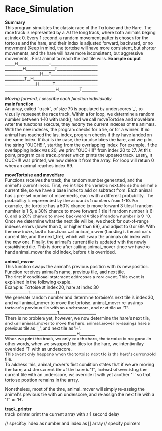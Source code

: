 # Race_Simulation
**Summary** <br>
This program simulates the classic race of the Tortoise and the Hare. 
The race track is represented by a 70 tile long track, where both animals beging at index 0. Every 1 second, a random movement patter is chosen for the tortoise and the hare, and their index is adjusted forward, backward, or no movement (Keep in mind, the tortoise will have more consistent, but shorter movements, and the hare will have more inconsistent, but aggressive movements). First animal to reach the last tile wins.
**Example output** <br>
\_\_\_\_\_H\_\_\_\_\_\_\_\_\_\_\_\_\_\_\_\_T\_\_\_\_\_\_\_\_\_\_\_\_\_\_\_\_\_\_\_\_\_\_\_\_ <br>
\_\_\_\_\_\_\_\_\_H\_\_\_\_\_\_\_\_\_\_\_\_\_\_\_T\_\_\_\_\_\_\_\_\_\_\_\_\_\_\_\_\_\_\_\_\_ <br>
\_\_\_\_\_\_\_\_\_\_\_\_\_\_\_\_\_\_H\_\_\_T\_\_\_\_\_\_\_\_\_\_\_\_\_\_\_\_\_\_\_\_\_\_\_\_ <br>
\_\_\_\_\_\_\_\_\_\_T\_\_H\_\_\_\_\_\_\_\_\_\_\_\_\_\_\_\_\_\_\_\_\_\_\_\_\_\_\_\_\_\_\_\_\_ <br>
\_\_\_\_\_\_\_\_\_\_\_\_\_\_\_\_H\_\_\_\_\_\_\_T\_\_\_\_\_\_\_\_\_\_\_\_\_\_\_\_\_\_\_\_\_\_ <br>
\_\_\_\_\_\_\_\_\_\_\_\_\_\_\_\_\_\_\_\_\_\_\_\_\_\_H\_\_\_\_\_\_\_\_\_\_\_T\_\_\_\_\_\_\_\_ <br>



_Moving forward, I describe each function individually_ <br>
**main function** <br>
An array, called "track", of size 70 is populated by underscores '\_', to vizually represent the race track. 
Within a for loop, we determine a random number between 1-10 with rand(), and we call moveTortoise and moveHare. After the functions execute, they modify the current indeces of the animals. With the new indeces, the program checks for a tie, or for a winner.
If no animal has reached the last index, program checks if they have landed on the same index. If that is the case, the tortoise bites the hare, and we print the string "OUCH!!!", starting from the overlapping index. For example, if the overlapping index was 20, we print "OUCH!!!" from index 20 to 27. 
At this point, program calls track_printer which prints the updated track. Lastly, if OUCH!!! was printed, we now delete it from the array.
For loop will return 0 when an animal reaches index 69.

**moveTortoise and moveHare** <br>
Functions receives the track, the random number generated, and the animal's current index.
First, we initilize the variable next_tile as the animal's current tile, so we have a base index to add or subtract from. 
Each animal has a pre-set number of movements, each with a different probability. The probability is represented by the amount of numbers from 1-10. For example, the tortoise has a 50% chance to move forward 3 tiles if random number is 1-5, a 30% chance to move forward 1 tile if random number is 6-8, and a 20% chance to move backward 6 tiles if random number is 9-10.
Once we determine what the next tile will be, we check for out-of-range indeces errors (lower than 0, or higher than 69), and adjust to 0 or 69. 
With the new index, boths functions call animal_mover (handing it the animal's current tile, and the next_tile), which will swap the animals old index with the new one. 
Finally, the animal's current tile is updated with the newly established tile. This is done after calling animal_mover since we have to hand animal_mover the old index, before it is overrided. 

**animal_mover** <br>
This function swaps the animal's previous position with its new position.  <br>
Function receives animal's name, previous tile, and next tile.  <br>
The first if conditional statement addresses a rare event. This event is explained in the following exaple.  <br>
Example: Tortoise at index 20, hare at index 30  <br>
\_\_\_\_\_\_\_\_\_\_\_\_T\_\_\_\_\_\_\_\_\_\_\_\_\_H\_\_\_\_\_\_\_\_\_\_\_\_\_\_\_\_\_\_\_\_ <br>
We generate random number and determine tortoise's next tile is index 30, and call animal_mover to move the tortoise. animal_mover re-assings tortoise's previous tile with an underscore, and next tile as 'T'.  <br>
\_\_\_\_\_\_\_\_\_\_\_\_\_\_\_\_\_\_\_\_\_\_\_\_\_\_\_T\_\_\_\_\_\_\_\_\_\_\_\_\_\_\_\_\_\_\_ <br>
There is no problem yet, however, we now determine the hare's next tile, and call animal_mover to move the hare. animal_mover re-assings hare's previous tile as '_', and next tile as 'H'.  <br>
\_\_\_\_\_\_\_\_\_\_\_\_\_\_\_\_\_\_\_\_\_\_\_\_\_\_\_\_\_\_\_\_\_\_\_\_\_H\_\_\_\_\_\_\_\_ <br>
When we print the track, we only see the hare, the tortoise is not gone. In other words, when we swapped the tiles for the hare, we intentionllay overrided 'T' with an underscore.   <br>
This event only happens when the tortoise next tile is the hare's current/old tile.  <br>
To address this, animal_mover's first condition states that if we are moving the hare, and the current tile of the hare is 'T', instead of overriding the current tile with an underscore, we override it with yet another 'T' so that tortoise position remains in the array.  <br>

Nonetheless, most of the time, animal_mover will simply re-assing the animal's previous tile with an underscore, and re-assign the next tile with a 'T' or 'H'. <br>
 
**track_printer** <br>
track_printer print the current array with a 1 second delay <br>


// specifcy index as number and index as [] array
// specify pointers


